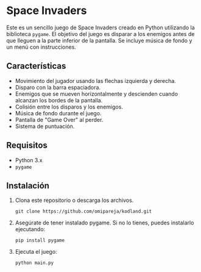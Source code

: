 # Space Invaders

Este es un sencillo juego de Space Invaders creado en Python utilizando la biblioteca `pygame`. El objetivo del juego es disparar a los enemigos antes de que lleguen a la parte inferior de la pantalla. Se incluye música de fondo y un menú con instrucciones.

## Características

- Movimiento del jugador usando las flechas izquierda y derecha.
- Disparo con la barra espaciadora.
- Enemigos que se mueven horizontalmente y descienden cuando alcanzan los bordes de la pantalla.
- Colisión entre los disparos y los enemigos.
- Música de fondo durante el juego.
- Pantalla de "Game Over" al perder.
- Sistema de puntuación.

## Requisitos

- Python 3.x
- `pygame`

## Instalación

1. Clona este repositorio o descarga los archivos.

   ```
   git clone https://github.com/omipareja/kodland.git
   ```

2. Asegúrate de tener instalado pygame. Si no lo tienes, puedes instalarlo ejecutando:

    ```
    pip install pygame
    ```

3. Ejecuta el juego:

    ```
    python main.py
    ```
